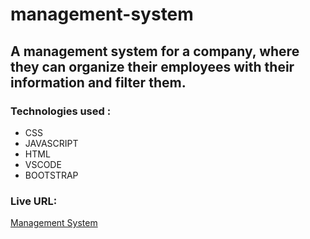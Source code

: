 # management-system

## A management system for a company, where they can organize their employees with their information and filter them.

### Technologies used :
* CSS
* JAVASCRIPT
* HTML
* VSCODE
* BOOTSTRAP

### Live URL:
[Management System](https://asmarasheed99.github.io/management-system/)
